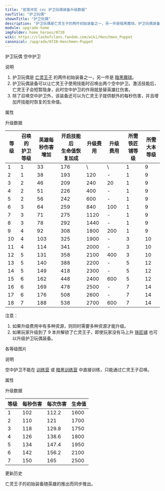 ```yaml
---
title: "部落冲突 coc 护卫玩偶装备升级数据"
navTitle: "护卫玩偶"
shownTitle: "护卫玩偶"
description: "护卫玩偶是亡灵王子的两件初始装备之一，另一件是暗黑魔球。护卫玩偶装备可以让亡灵王子使用技能时召唤出两个空中护卫。激活技能后，亡灵王子会短暂隐身，此时空中护卫的作用就是替英雄扛伤害。"
module: upgrade-home
imgFolder: home_heroes/0720
wiki: https://clashofclans.fandom.com/wiki/Henchmen_Puppet
canonical: /upgrade/0720-Henchmen-Puppet
---
```


<SwitchTabs contentClass="cp-unit-items" :stickyTabs="true" :pageTabs="true">
    <SwitchTab tabId="cp-unit-item-0" :activeTab="true">护卫玩偶</SwitchTab>
    <SwitchTab tabId="cp-unit-item-1">空中护卫</SwitchTab>
</SwitchTabs>

<!-- ↓↓↓ 护卫玩偶 ↓↓↓ -->
<SwitchTabGroup id="cp-unit-item-0" class="cp-unit-items">
<UnitInfo :folder="$frontmatter.imgFolder" imgSrc="Henchmen_Puppet_info.png" :imgAlt="$frontmatter.navTitle" />

<SmallTitle>说明</SmallTitle>

1. 护卫玩偶是 [亡灵王子](/upgrade/0204-Minion-Prince) 的两件初始装备之一，另一件是 [暗黑魔球](/upgrade/0721-Dark-Orb)。
2. 护卫玩偶装备可以让亡灵王子使用技能时召唤出两个空中护卫。激活技能后，亡灵王子会短暂隐身，此时空中护卫的作用就是替英雄扛伤害。
3. 除了召唤空中护卫外，该装备还可以为亡灵王子提供额外的每秒伤害，并且增加开技能时恢复的生命值。

<SmallTitle>属性</SmallTitle>

<UnitProperties>
    <UnitProperty pKey="技能类型" pValue="主动技能" />
    <UnitProperty pKey="装备稀有度" pValue="普通" />
    <UnitProperty pKey="解锁要求" pValue="有亡灵王子即可" />
    <UnitProperty pKey="召唤的护卫数量" pValue="2" />
    <UnitProperty pKey="开启技能后亡灵王子的隐身时长" pValue="1 秒" />
</UnitProperties>

<SmallTitle>升级数据</SmallTitle>

<script setup>
const tableExtraInfo = [
    {
        "column": 4,
        "type": "cost",
        "icon": "Shiny_Ore",
        "noGoldPass": true
    },
    {
        "column": 5,
        "type": "cost",
        "icon": "Glowy_Ore",
        "noGoldPass": true
    }
];
</script>

<UnitTable :tableExtraInfo="tableExtraInfo">

| 等级 |召唤的<br>护卫等级|英雄每秒伤害<br>增加|开启技能后<br>生命值恢复加成|升级费用|升级费用|所需<br>铁匠铺等级|所需<br>大本等级|
| ---- |       ---      |         ---       |            ---           |   --- |  ---  |       ---       |       ---     |
|   1  |        1       |         33        |            176           |    \  |   \   |        1        |        9      |
|   2  |        1       |         38        |            193           |   120 |   -   |        1        |        9      |
|   3  |        2       |         46        |            209           |   240 |   20  |        1        |        9      |
|   4  |        2       |         51        |            226           |   400 |   -   |        1        |        9      |
|   5  |        2       |         56        |            242           |   600 |   -   |        1        |        9      |
|   6  |        3       |         64        |            259           |   840 |  100  |        1        |        9      |
|   7  |        3       |         71        |            275           |  1120 |   -   |        1        |        9      |
|   8  |        3       |         78        |            292           |  1440 |   -   |        1        |        9      |
|   9  |        4       |         92        |            308           |  1800 |  200  |        1        |        9      |
|  10  |        4       |        103        |            325           |  1900 |   -   |        3        |       10      |
|  11  |        4       |        114        |            341           |  2000 |   -   |        3        |       10      |
|  12  |        5       |        131        |            358           |  2100 |  400  |        3        |       10      |
|  13  |        5       |        140        |            388           |  2200 |   -   |        5        |       12      |
|  14  |        5       |        149        |            418           |  2300 |   -   |        5        |       12      |
|  15  |        6       |        162        |            448           |  2400 |  600  |        5        |       12      |
|  16  |        6       |        169        |            478           |  2500 |   -   |        7        |       14      |
|  17  |        6       |        176        |            508           |  2600 |   -   |        7        |       14      |
|  18  |        7       |        188        |            538           |  2700 |  600  |        7        |       14      |
</UnitTable>

注意：

1. 如果升级费用中有多种资源，则同时需要多种资源才能升级。
2. 如果玩家升级到了 9 本并解锁了亡灵王子，即使玩家没有马上升 [铁匠铺](/upgrade/0488-Blacksmith) 也可以升级护卫玩偶装备。
</SwitchTabGroup>

<!-- ↓↓↓ 空中护卫 ↓↓↓ -->
<SwitchTabGroup id="cp-unit-item-1" class="cp-unit-items">
<UnitInfo :folder="$frontmatter.imgFolder" imgSrc="Henchmen_info.png" :imgAlt="$frontmatter.navTitle"
    description="亡灵王子可以召唤这些邪恶的兄弟姐妹与他并肩作战！他们会吸收伤害并攻击防御建筑。" />

<SmallTitle>各等级图片</SmallTitle>

<Panel>
    <UnitImgGroup :folder="$frontmatter.imgFolder">
        <UnitImg imgTitle="所有等级" imgSrc="Henchmen1.png" />
    </UnitImgGroup>
</Panel>

<SmallTitle>说明</SmallTitle>

空中护卫不能在 [训练营](/upgrade/0481-Barracks) 或 [暗黑训练营](/upgrade/0482-Dark-Barracks) 中直接训练，只能通过亡灵王子召唤。

<SmallTitle>属性</SmallTitle>

<UnitProperties>
    <UnitProperty pKey="攻击偏好" pValue="无" />
    <UnitProperty pKey="伤害类型" pValue="单体伤害" />
    <UnitProperty pKey="攻击的目标" pValue="地面和空中目标" />
    <UnitProperty pKey="占据人口" pValue="10" />
    <UnitProperty pKey="移动速度" pValue="4 格/秒" />
    <UnitProperty pKey="攻击速度" pValue="1.1 秒/次" />
    <UnitProperty pKey="攻击距离" pValue="1 格" />
</UnitProperties>

<SmallTitle>升级数据</SmallTitle>

<UnitTable>

| 等级 | 每秒伤害 | 每次伤害 | 生命值 |
|  --- |   ---   |   ---   |   ---  |
|   1  |   102   |  112.2  |  1600  |
|   2  |   110   |  121    |  1700  |
|   3  |   118   |  129.8  |  1750  |
|   4  |   126   |  138.6  |  1800  |
|   5  |   134   |  147.4  |  1950  |
|   6  |   142   |  156.2  |  2100  |
|   7  |   150   |  165    |  2500  |
</UnitTable>
</SwitchTabGroup>

<!-- ↓↓↓ 公共部分 ↓↓↓ -->
<SmallTitle>更新历史</SmallTitle>

<Timeline>
    <TimelineItem date="2024/11/25">
        <TimelineRow>亡灵王子的初始装备随英雄的推出而同步推出。</TimelineRow>
    </TimelineItem>
    <TimelineItem :historyBottom="true" />
</Timeline>